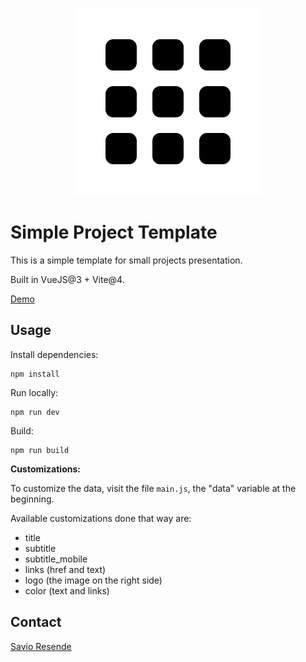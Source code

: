 
<p align="center">
    <img src="public/imgs/brand-doc.svg" style="max-width: 300px;"/>
</p>

# Simple Project Template

This is a simple template for small projects presentation.

Built in VueJS@3 + Vite@4.

[Demo](https://simple-project-template.netlify.app)

## Usage

Install dependencies:

```shell
npm install
```

Run locally:

```shell
npm run dev
```

Build:

```shell
npm run build
```

**Customizations:**

To customize the data, visit the file `main.js`, the "data" variable at the beginning.

Available customizations done that way are:

- title
- subtitle
- subtitle_mobile
- links (href and text)
- logo (the image on the right side)
- color (text and links)

## Contact

[Savio Resende](https://savioresende.com)
